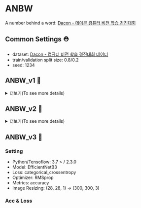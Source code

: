 # ANBW
A number behind a word: [Dacon - 데이콘 컴퓨터 비전 학습 경진대회](https://dacon.io/competitions/official/235626/overview/description)

## Common Settings :rescue_worker_helmet:

- dataset: [Dacon - 컴퓨터 비전 학습 경진대회 데이터](https://dacon.io/competitions/official/235626/data)
- train/validation split size: 0.8/0.2
- seed: 1234

## ANBW_v1 :thinking:
<details>
  <summary> 더보기(To see more details)</summary>

### Setting

- Python/Tensoflow: 3.7 > / 2.3.0
- Model: Baseline Model([Dacon - 컴퓨터 비전 학습 경진대회 베이스라인 CNN)](https://dacon.io/competitions/official/235626/codeshare/1555?page=1&dtype=recent)
- Loss: categorical_crossentropy
- Optimizer: Adam
- Metrics: accuracy

### Acc & Loss 
![](./img/v1/ANBWv1_acc_loss.png)
</details>

## ANBW_v2 :cowboy_hat_face:
<details>
  <summary> 더보기(To see more details)</summary>

### Setting

- Python/Tensoflow: 3.7 > / 2.3.0
- Model: EfficientNetB3
- Loss: categorical_crossentropy
- Optimizer: RMSprop
- Metrics: accuracy
- Image Resizing: (28, 28, 1) -> (280, 280, 3)

### Acc & Loss

![](./img/v2/ANBWv2_acc_loss.png)
</details>

## ANBW_v3 :hammer:

### Setting

- Python/Tensoflow: 3.7 > / 2.3.0 
- Model: EfficientNetB3
- Loss: categorical_crossentropy
- Optimizer: RMSprop
- Metrics: accuracy
- Image Resizing: (28, 28, 1) -> (300, 300, 3)

### Acc & Loss
